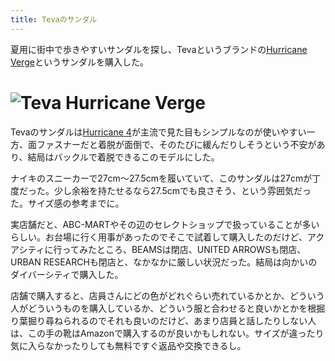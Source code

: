 ```yaml
---
title: Tevaのサンダル
---
```

夏用に街中で歩きやすいサンダルを探し、Tevaというブランドの[Hurricane Verge](https://www.amazon.co.jp/dp/B08B4869SL)というサンダルを購入した。

![](https://lh3.googleusercontent.com/docs/ADP-6oESV6qbWnWLPckE22iT3dzzVLGdFqurVr0UawKfebaz7J8UAaEaMhsvyklI3IOWftn2125xceO0MjQIqCxzD_YI_TpRXhiCdFHXEStn9jvCY2AGEU9v4GDJhqJ-CLIc9b63oA4zt0cjMdbF3nJpwA4TpDFrlaJPr_ODTSHpsmd93A0sLAbkBAet8CN4LEdZI9agKn9cdll_7GZWRFKLOzFao87GVIUmFJf0w-7QTWAbMDIY-Kn5ApFZqkhBwRn2tPY8fxiqI2Yf8n5Cqdp1MfiuJq3Cq8R4SM3ifPCR-QcbRX0d7H_dKl_4OspcynTgW4rGHLXqKG6nnIxn1wTEDf0UTi2oyQ1FBWUKvRLCu2Myt0Ae41MH93APAJn3D82EdYVWkRMIMskzwfPZESgf4Hw09j4SsWeMPODnNJFwx8bkDTslRbryg1u_WhML2bY6zQxB6B2qrO-CRNY9_9wSMnoDONLkOLXUGE60XHB8RV4RpFkZAeiiYzypQe3ruDrAKzMAfmslHWlUAb7fZQz6fjuRmxaiX4iqr48tVKLUnMhttTauWaMIHit5-N-gY0J6Iy-NywkXgH9VXqwnPOpM8eaO9LvAv3tyx67ChBRYS7XCVtPq-SgUigok8YIYuxgGClyNkHEpvzxomiOY36beu-_dVm0pq39BXTnrKu_StpYaJGpX4-KuKT9Zpe8vfNs74jBgCH6RisXCYEbyBf-YBbkicz-QbZCW2WRiq4O6B44gyWhVRyWj2pSYUOVfU0YjlidszuogDmeCKniRyNuYzPaYOwSo396_gxgb1iZtLYcdpTCR0bnJMUHD5nTASljwGJz8VyflyDHdIhdYwCGgWng-MGu07utbdPEMzZH6eILYna0VrLnK4MJz2bQJyz1zg4P16C93xGA7SSOxANeMZ39BakVv_iJFBDCtGbSm0_wK6hM_6CtOPcJe5QD-xfMziiUReVPxYKkcqmAyd-DNX8v3ER0jipnn4wUYCQabqch5-zoXj3hVZXVk9vhPYl_o5mbbW920uZ8uOnjhgHdsoNFUlF9l5UhMvvQaXidtT27m7y72TCyw03yPbnTCf8hH0NbIk7v_uN3Ic6O_opv8rhT3MVsFNfisYqSlK5mxtjn3gkLNCs4qSM6wvtbdOc1lUekT7mKQiDkCVoKLWEes4up06e6KXZRtZpEG02oDLHYRb1Bil2w9zpk6YjCR_ThDTrPLQ5mnfQnWHYIsj2I0AjhkBgR4g58aaKS2ycEgxPJ-l5iJ "Teva Hurricane Verge")
=======================================================================================================================================================================================================================================================================================================================================================================================================================================================================================================================================================================================================================================================================================================================================================================================================================================================================================================================================================================================================================================================================================================================================================================================================================================================================================================================================================================================

Tevaのサンダルは[Hurricane 4](https://www.amazon.co.jp/dp/B096RS5PWQ)が主流で見た目もシンプルなのが使いやすい一方、面ファスナーだと着脱が面倒で、そのたびに緩んだりしそうという不安があり、結局はバックルで着脱できるこのモデルにした。

ナイキのスニーカーで27cm～27.5cmを履いていて、このサンダルは27cmが丁度だった。少し余裕を持たせるなら27.5cmでも良さそう、という雰囲気だった。サイズ感の参考までに。

実店舗だと、ABC-MARTやその辺のセレクトショップで扱っていることが多いらしい。お台場に行く用事があったのでそこで試着して購入したのだけど、アクアシティに行ってみたところ、BEAMSは閉店、UNITED ARROWSも閉店、URBAN RESEARCHも閉店と、なかなかに厳しい状況だった。結局は向かいのダイバーシティで購入した。

店舗で購入すると、店員さんにどの色がどれぐらい売れているかとか、どういう人がどういうものを購入しているか、どういう服と合わせると良いかとかを根掘り葉掘り尋ねられるのでそれも良いのだけど、あまり店員と話したりしない人は、この手の靴はAmazonで購入するのが良いかもしれない。サイズが違ったり気に入らなかったりしても無料ですぐ返品や交換できるし。

